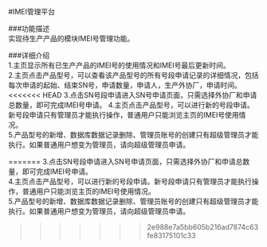 #IMEI管理平台   



###功能描述   
实现待生产产品的模块IMEI号管理功能。   


###详细介绍   
1.主页显示所有已生产产品的IMEI号的使用情况和IMEI号最后更新时间。   
2.主页点击产品型号，可以查看该产品型号的所有号段申请记录的详细情况，包括每次申请的起始、结束SN号，申请数量，申请人，生产外协厂，申请时间。   
<<<<<<< HEAD
3.点击SN号段申请进入SN号申请页面，只需选择外协厂和申请总数量，即可完成IMEI号申请。
4.主页点击产品型号，可以进行新的号段申请。新号段申请只有管理员才能执行操作，普通用户只能浏览主页的IMEI号使用情况。          
5.产品型号的新增、数据库数据记录删除、管理员账号的创建只有超级管理员才能执行。如果普通用户想变为管理员，请向超级管理员申请。 

 
=======
3.点击SN号段申请进入SN号申请页面，只需选择外协厂和申请总数量，即可完成IMEI号申请。   
4.主页点击产品型号，可以进行新的号段申请。新号段申请只有管理员才能执行操作，普通用户只能浏览主页的IMEI号使用情况。          
5.产品型号的新增、数据库数据记录删除、管理员账号的创建只有超级管理员才能执行。如果普通用户想变为管理员，请向超级管理员申请。   
>>>>>>> 2e988e7a5bb605b216ad7874c63fe83175101c33
